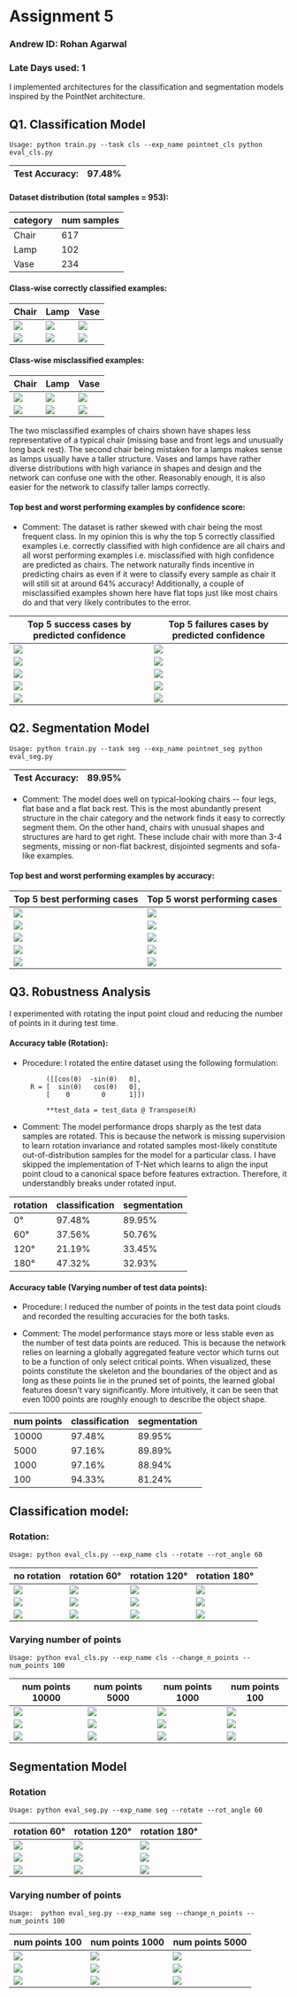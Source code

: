 # Assignment 5

### Andrew ID: Rohan Agarwal 
### Late Days used: 1
  

  
I implemented architectures for the classification and segmentation models inspired by the PointNet architecture.

## Q1. Classification Model

`Usage: python train.py --task cls --exp_name pointnet_cls
        python eval_cls.py`
        

|Test Accuracy: | 97.48% |
|-----|--------|


#### Dataset distribution (total samples = 953):

|category|num samples|
|----|---|
|Chair|617|
|Lamp |102|
|Vase  |234|

#### Class-wise correctly classified examples:

| Chair                                     | Lamp                                     | Vase                                    |
|-------------------------------------------|------------------------------------------|-----------------------------------------|
 | ![](output/cls/classwise/tp_chair_0.gif)  | ![](output/cls/classwise/tp_lamp_0.gif)  | ![](output/cls/classwise/tp_vase_0.gif) |
 | ![](output/cls/classwise/tp_chair_1.gif)  | ![](output/cls/classwise/tp_lamp_1.gif)  | ![](output/cls/classwise/tp_vase_1.gif) |

#### Class-wise misclassified examples:

| Chair                                    | Lamp                                    | Vase                                    |
|------------------------------------------|-----------------------------------------|-----------------------------------------|
| ![](output/cls/classwise/fp_chair_0.gif) | ![](output/cls/classwise/fp_lamp_0.gif) | ![](output/cls/classwise/fp_vase_0.gif) |
| ![](output/cls/classwise/fp_chair_1.gif) | ![](output/cls/classwise/fp_lamp_1.gif) | ![](output/cls/classwise/fp_vase_1.gif) |


The two misclassified examples of chairs shown have shapes less representative of a typical chair (missing base and front legs and unusually long 
back rest). The second chair being mistaken for a lamps makes sense as lamps usually have a taller structure. 
Vases and lamps have rather diverse distributions with high variance in shapes and design and the network can 
confuse one with the other. Reasonably enough, it is also easier for the network to classify taller lamps correctly. 

#### Top best and worst performing examples by confidence score:


- Comment: The dataset is rather skewed with chair being the most frequent class. In my opinion this is why
the top 5 correctly classified examples i.e. correctly classified with high confidence are all chairs and
all worst performing examples i.e. misclassified with high confidence are predicted as chairs. 
The network naturally finds incentive in predicting chairs as even if it were to classify every sample as chair it will still sit
at around 64% accuracy! Additionally, a couple of misclassified examples shown here have flat tops just like most chairs do
and that very likely contributes to the error. 

| Top 5 success cases by predicted confidence | Top 5 failures cases by predicted confidence |
|---------------------------------------------|----------------------------------------------|
| ![](output/cls/topk/tp_chair_0.gif)         |   ![](output/cls/topk/fp_lamp_7.gif)         |
| ![](output/cls/topk/tp_chair_1.gif)         | ![](output/cls/topk/fp_lamp_8.gif)           |
| ![](output/cls/topk/tp_chair_2.gif)         | ![](output/cls/topk/fp_vase_2.gif)           |
| ![](output/cls/topk/tp_chair_3.gif)         | ![](output/cls/topk/fp_vase_6.gif)           |
| ![](output/cls/topk/tp_chair_4.gif)         | ![](output/cls/topk/fp_lamp_1.gif)           |



## Q2. Segmentation Model

`Usage: python train.py --task seg --exp_name pointnet_seg
        python eval_seg.py`

|Test Accuracy: | 89.95% |
|-----|--------|

- Comment: The model does well on typical-looking chairs -- four legs, flat base and a flat back rest. This is the most abundantly
present structure in the chair category and the network finds it easy to correctly segment them. On the other hand, 
chairs with unusual shapes and structures are hard to get right. These include chair with more than 3-4 segments, 
missing or non-flat backrest, disjointed segments and sofa-like examples. 

#### Top best and worst performing examples by accuracy:

| Top 5 best performing cases   | Top 5 worst performing cases |
|-------------------------------|------------------------------|
| ![](output/seg/best/0.gif)    | ![](output/seg/worst/0.gif)  |
| ![](output/seg/best/1.gif)    | ![](output/seg/worst/1.gif)  |
| ![](output/seg/best/2.gif)    | ![](output/seg/worst/2.gif)  |
| ![](output/seg/best/3.gif)    | ![](output/seg/worst/3.gif)  |
| ![](output/seg/best/4.gif)    | ![](output/seg/worst/4.gif)  |


## Q3. Robustness Analysis

I experimented with rotating the input point cloud and reducing the number of points in it during test time. 

 
#### Accuracy table (Rotation): 
- Procedure: I rotated the entire dataset using the following formulation: 


            ([[cos(θ)  -sin(θ)   0],
        R = [  sin(θ)   cos(θ)   0],
            [    0        0      1]])

            **test_data = test_data @ Transpose(R)

 
- Comment: The model performance drops sharply as the test data samples are rotated. This is because the network is missing
supervision to learn rotation invariance and rotated samples most-likely constitute out-of-distribution samples for the model for a particular 
  class. I have skipped the implementation of T-Net which learns to align the input point cloud to a canonical space before features
extraction. Therefore, it understandbly breaks under rotated input.  



| rotation | classification | segmentation |
|----------|----------------|--------------|
| 0&deg;   | 97.48%         | 89.95%       |
| 60&deg;  | 37.56%         | 50.76%       |
| 120&deg; | 21.19%         | 33.45%       |
| 180&deg; | 47.32%         | 32.93%       |



#### Accuracy table (Varying number of test data points): 

- Procedure: I reduced the number of points in the test data point clouds and recorded the resulting accuracies for the both tasks.  
 
- Comment: The model performance stays more or less stable even as the number of test data points are reduced. 
This is because the network relies on learning a globally aggregated feature vector which turns out
to be a function of only select critical points. When visualized, these points constitute the 
 skeleton and the boundaries of the object and as long as these points lie in the pruned set of points, the
learned global features doesn't vary significantly. More intuitively, it can be seen that even 1000 points
 are roughly enough to describe the object shape. 
 

| num points | classification | segmentation |
|------------|----------------|--------------|
| 10000      | 97.48%         | 89.95%       |
| 5000       | 97.16%         | 89.89%       |
| 1000       | 97.16%         | 88.94%       |
| 100        | 94.33%         | 81.24%       |

## Classification model:

### Rotation:

`Usage: python eval_cls.py --exp_name cls --rotate --rot_angle 60`

| no rotation                              | rotation        60&deg;                           | rotation        120&deg;                           | rotation         180&deg;                          |
|------------------------------------------|---------------------------------------------------|----------------------------------------------------|----------------------------------------------------|
| ![](output/cls/classwise/tp_lamp_2.gif)  | ![](output/rot/60.0/cls/classwise/fp_lamp_1.gif)  | ![](output/rot/120.0/cls/classwise/tp_lamp_1.gif)  | ![](output/rot/180.0/cls/classwise/tp_lamp_2.gif)  |
| ![](output/cls/classwise/tp_chair_0.gif) | ![](output/rot/60.0/cls/classwise/fp_chair_0.gif) | ![](output/rot/120.0/cls/classwise/fp_chair_0.gif) | ![](output/rot/180.0/cls/classwise/fp_chair_0.gif) |
| ![](output/cls/classwise/tp_vase_0.gif)  | ![](output/rot/60.0/cls/classwise/tp_vase_0.gif)  | ![](output/rot/120.0/cls/classwise/tp_vase_0.gif)  | ![](output/rot/180.0/cls/classwise/fp_vase_0.gif)  |

### Varying number of points

`Usage: python eval_cls.py --exp_name cls --change_n_points --num_points 100`

| num points 10000                         | num points 5000                                        | num points 1000                                        | num points 100                                        |
|------------------------------------------|--------------------------------------------------------|--------------------------------------------------------|-------------------------------------------------------|
| ![](output/cls/classwise/tp_chair_1.gif) | ![](output/n_points/5000/cls/classwise/tp_chair_1.gif) | ![](output/n_points/1000/cls/classwise/tp_chair_1.gif) | ![](output/n_points/100/cls/classwise/tp_chair_1.gif) |
| ![](output/cls/classwise/tp_lamp_0.gif)  | ![](output/n_points/5000/cls/classwise/tp_lamp_0.gif)  | ![](output/n_points/1000/cls/classwise/tp_lamp_0.gif)  | ![](output/n_points/100/cls/classwise/tp_lamp_0.gif)  |
| ![](output/cls/classwise/tp_vase_2.gif)  | ![](output/n_points/5000/cls/classwise/tp_vase_2.gif)  | ![](output/n_points/1000/cls/classwise/tp_vase_1.gif)  | ![](output/n_points/100/cls/classwise/tp_vase_2.gif)  |


## Segmentation Model

### Rotation

`Usage: python eval_seg.py --exp_name seg --rotate --rot_angle 60`

 | rotation 60&deg;                    | rotation 120&deg;                     | rotation 180&deg;                    |
|-------------------------------------|---------------------------------------|--------------------------------------|
| ![](output/rot/60.0/seg/best/0.gif) | ![](output/rot/120.0/seg/best/0.gif)  | ![](output/rot/180.0/seg/best/0.gif) |
| ![](output/rot/60.0/seg/best/1.gif) | ![](output/rot/120.0/seg/best/1.gif)  | ![](output/rot/180.0/seg/best/1.gif) |
| ![](output/rot/60.0/seg/best/2.gif) | ![](output/rot/120.0/seg/best/2.gif)  | ![](output/rot/180.0/seg/best/2.gif) |



### Varying number of points

`Usage:  python eval_seg.py --exp_name seg --change_n_points --num_points 100`

 | num points 100                          | num points 1000                          | num points 5000                          |
|-----------------------------------------|------------------------------------------|------------------------------------------|
 | ![](output/n_points/100/seg/best/0.gif) | ![](output/n_points/1000/seg/best/0.gif) | ![](output/n_points/5000/seg/best/0.gif) |
 | ![](output/n_points/100/seg/best/1.gif) | ![](output/n_points/1000/seg/best/1.gif) | ![](output/n_points/5000/seg/best/1.gif) |
 | ![](output/n_points/100/seg/best/2.gif) | ![](output/n_points/1000/seg/best/2.gif) | ![](output/n_points/5000/seg/best/2.gif) |


